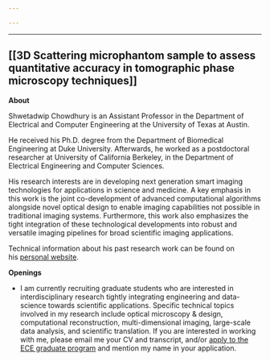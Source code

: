 ```yaml
---

---
```



----
[[3D Scattering microphantom sample to assess quantitative accuracy in tomographic phase microscopy techniques]]
----


**About**

Shwetadwip Chowdhury is an Assistant Professor in the Department of Electrical and Computer Engineering at the University of Texas at Austin.

He received his Ph.D. degree from the Department of Biomedical Engineering at Duke University. Afterwards, he worked as a postdoctoral researcher at University of California Berkeley, in the Department of Electrical Engineering and Computer Sciences.

His research interests are in developing next generation smart imaging technologies for applications in science and medicine. A key emphasis in this work is the joint co-development of advanced computational algorithms alongside novel optical design to enable imaging capabilities not possible in traditional imaging systems. Furthermore, this work also emphasizes the tight integration of these technological developments into robust and versatile imaging pipelines for broad scientific imaging applications. 

Technical information about his past research work can be found on his [personal website](http://www.shwetadwipchowdhury.com/).

**Openings**

- I am currently recruiting graduate students who are interested in interdisciplinary research tightly integrating engineering and data-science towards scientific applications. Specific technical topics involved in my research include optical microscopy & design, computational reconstruction, multi-dimensional imaging, large-scale data analysis, and scientific translation. If you are interested in working with me, please email me your CV and transcript, and/or [apply to the ECE graduate program](https://www.engr.utexas.edu/admissions/graduate) and mention my name in your application.